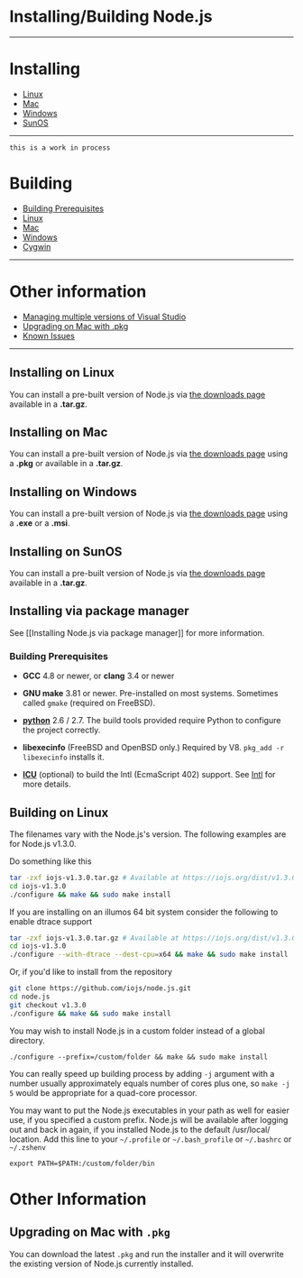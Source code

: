 # Installing/Building Node.js

***

# Installing
* [Linux](#installing-on-linux)
* [Mac](#installing-on-mac)
* [Windows](#installing-on-windows)
* [SunOS](#installing-on-sunos)

***

``` this is a work in process ```

# Building
* [Building Prerequisites](#building-prerequisites)
* [Linux](#building-on-linux)
* [Mac](#building-on-mac)
* [Windows](#building-on-windows)
* [Cygwin](#building-on-cygwin)

***

# Other information
* [Managing multiple versions of Visual Studio](#managing-multiple-versions-of-visual-studio)
* [Upgrading on Mac with .pkg](upgrading-on-mac-with-pkg)
* [Known Issues](#known-issues)

***

## Installing on Linux
You can install a pre-built version of Node.js via [the downloads page](http://iojs.org/download/) available in a **.tar.gz**.

## Installing on Mac
You can install a pre-built version of Node.js via [the downloads page](http://iojs.org/download/) using a **.pkg** or available in a **.tar.gz**.

## Installing on Windows
You can install a pre-built version of Node.js via [the downloads page](http://iojs.org/download/) using a **.exe** or a **.msi**.

## Installing on SunOS
You can install a pre-built version of Node.js via [the downloads page](http://iojs.org/download/) available in a **.tar.gz**.

## Installing via package manager
See [[Installing Node.js via package manager]] for more information.

### Building Prerequisites

* **GCC** 4.8 or newer, or **clang** 3.4 or newer

* **GNU make** 3.81 or newer. Pre-installed on most systems. Sometimes called `gmake` (required on FreeBSD).

* [**python**](http://python.org) 2.6 / 2.7. The build tools provided require Python to configure the project correctly.

* **libexecinfo** (FreeBSD and OpenBSD only.) Required by V8. `pkg_add -r libexecinfo` installs it.

* [**ICU**](http://icu-project.org) (optional) to build the Intl (EcmaScript 402) support. See [Intl](Intl) for more details.

## Building on Linux

The filenames vary with the Node.js's version. The following examples are for Node.js v1.3.0.

Do something like this

```sh
tar -zxf iojs-v1.3.0.tar.gz # Available at https://iojs.org/dist/v1.3.0/iojs-v1.3.0.tar.gz
cd iojs-v1.3.0
./configure && make && sudo make install
```

If you are installing on an illumos 64 bit system consider the following to enable dtrace support 

```sh
tar -zxf iojs-v1.3.0.tar.gz # Available at https://iojs.org/dist/v1.3.0/iojs-v1.3.0.tar.gz
cd iojs-v1.3.0
./configure --with-dtrace --dest-cpu=x64 && make && sudo make install
```

Or, if you'd like to install from the repository

```sh
git clone https://github.com/iojs/node.js.git
cd node.js
git checkout v1.3.0
./configure && make && sudo make install
```

You may wish to install Node.js in a custom folder instead of a global directory. 

    ./configure --prefix=/custom/folder && make && sudo make install

You can really speed up building process by adding `-j` argument with a number usually approximately equals number of cores plus one, so `make -j 5` would be appropriate for a quad-core processor.

You may want to put the Node.js executables in your path as well for easier use, if you specified a custom prefix. Node.js will be available after logging out and back in again, if you installed Node.js to the default /usr/local/ location. Add this line to your `~/.profile` or `~/.bash_profile` or `~/.bashrc` or `~/.zshenv`

    export PATH=$PATH:/custom/folder/bin

# Other Information

## Upgrading on Mac with `.pkg`

You can download the latest `.pkg` and run the installer and it will overwrite the existing version of Node.js currently installed.
